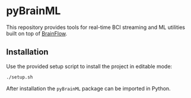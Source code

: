 # pyBrainML

This repository provides tools for real-time BCI streaming and ML utilities built on top of [BrainFlow](https://brainflow.org/).

## Installation

Use the provided setup script to install the project in editable mode:

```bash
./setup.sh
```

After installation the `pyBrainML` package can be imported in Python.


